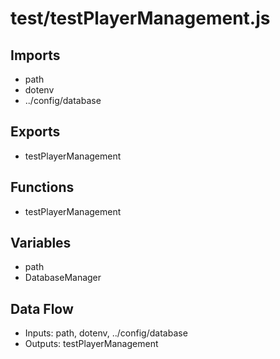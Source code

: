 # test/testPlayerManagement.js

## Imports
- path
- dotenv
- ../config/database

## Exports
- testPlayerManagement

## Functions
- testPlayerManagement

## Variables
- path
- DatabaseManager

## Data Flow
- Inputs: path, dotenv, ../config/database
- Outputs: testPlayerManagement